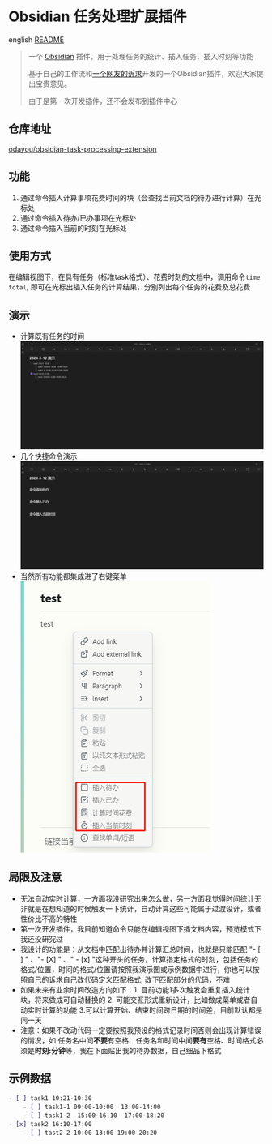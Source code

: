 # Obsidian 任务处理扩展插件

english [README](https://github.com/odayou/task-processing-extension/blob/master/README_en.md)

> 一个 [Obsidian](https://obsidian.md/) 插件，用于处理任务的统计、插入任务、插入时刻等功能
>
> 基于自己的工作流和[一个网友的诉求](https://forum-zh.obsidian.md/t/topic/30252/4)开发的一个Obsidian插件，欢迎大家提出宝贵意见。
>
> 由于是第一次开发插件，还不会发布到插件中心

## 仓库地址

[odayou/obsidian-task-processing-extension](https://github.com/odayou/task-processing-extension)

## 功能

1. 通过命令插入计算事项花费时间的块（会查找当前文档的待办进行计算）在光标处
2. 通过命令插入待办/已办事项在光标处
3. 通过命令插入当前的时刻在光标处

## 使用方式

在编辑视图下，在具有任务（标准task格式）、花费时刻的文档中，调用命令`time total`, 即可在光标出插入任务的计算结果，分别列出每个任务的花费及总花费

## 演示

- 计算既有任务的时间
![任务耗时统计演示](./screen/任务耗时统计演示.gif)
- 几个快捷命令演示
![任务快捷编辑演示](./screen/任务快捷编辑演示.gif)
- 当然所有功能都集成进了右键菜单
![右键菜单演示](./screen/快捷菜单示例.png)

## 局限及注意

- 无法自动实时计算，一方面我没研究出来怎么做，另一方面我觉得时间统计无非就是在想知道的时候触发一下统计，自动计算这些可能属于过渡设计，或者性价比不高的特性
- 第一次开发插件，我目前知道命令只能在编辑视图下插文档内容，预览模式下我还没研究过
- 我设计的功能是：从文档中匹配出待办并计算汇总时间，也就是只能匹配 "- [ ] " 、"- [X] " 、" - [x] "这种开头的任务，计算指定格式的时刻，包括任务的格式/位置，时间的格式/位置请按照我演示图或示例数据中进行，你也可以按照自己的诉求自己改代码定义匹配格式, 改下匹配部分的代码，不难
- 如果未来有业余时间改造方向如下：1. 目前功能1多次触发会重复插入统计块，将来做成可自动替换的 2. 可能交互形式重新设计，比如做成菜单或者自动实时计算的功能 3.可以计算开始、结束时间跨日期的时间差，目前默认都是同一天
- 注意：如果不改动代码一定要按照我预设的格式记录时间否则会出现计算错误的情况，如 任务名中间**不要**有空格、任务名和时间中间**要有**空格、时间格式必须是**时刻:分钟**等，我在下面贴出我的待办数据，自己细品下格式
  
## 示例数据

```markdown
- [ ] task1 10:21-10:30
    - [ ] task1-1 09:00-10:00  13:00-14:00
    - [ ] task1-2  15:00-16:10  17:00-18:20
- [x] task2 16:10-17:00
    - [ ] tast2-2 10:00-13:00 19:00-20:20
```
